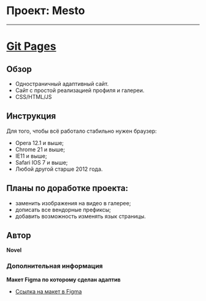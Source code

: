  # Проект: Mesto
------
# [Git Pages](https://barahbabah.github.io/mesto/)
## Обзор
* Одностраничный адаптивный сайт.
* Сайт с простой реализацией профиля и галереи.
* CSS/HTML/JS
## Инструкция
Для того, чтобы всё работало стабильно нужен браузер:
* Opera 12.1 и выше;
* Chrome 21 и выше;
* IE11 и выше;
* Safari IOS 7 и выше;
* Любой другой старше 2012 года.
## Планы по доработке проекта:
* заменить изображения на видео в галерее;
* дописать все вендорные префиксы;
* добавить возможность изменять язык страницы.
## Автор
**Novel**  
### Дополнительная информация
**Макет Figma по которому сделан адаптив**
* [Ссылка на макет в Figma](https://www.figma.com/file/2cn9N9jSkmxD84oJik7xL7/JavaScript.-Sprint-4?node-id=28212%3A2&t=veuacAaeVtoYftEC-0)
